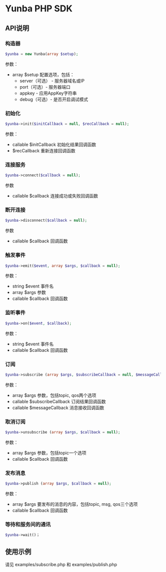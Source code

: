 # Yunba PHP SDK

## API说明

### 构造器

~~~php
$yunba = new Yunba(array $setup);
~~~
参数：
* array $setup 配置选项，包括：
   * server（可选） - 服务器域名或IP
   * port（可选）- 服务器端口
   * appkey - 应用AppKey字符串
   * debug（可选）- 是否开启调试模式

### 初始化
~~~php
$yunba->init($initCallback = null, $recCallback = null);
~~~
参数：
* callable $initCallback 初始化结果回调函数
* $recCallback 重新连接回调函数

### 连接服务
~~~php
$yunba->connect($callback = null);
~~~
参数
* callable $callback 连接成功或失败回调函数
	

### 断开连接
~~~php
$yunba->disconnect($callback = null);
~~~
参数
* callable $callback 回调函数

### 触发事件
~~~php	
$yunba->emit($event, array $args, $callback = null);
~~~
参数：
* string $event 事件名
* array $args 参数
* callable $callback 回调函数

### 监听事件	
~~~php
$yunba->on($event, $callback);
~~~
参数：
* string $event 事件名
* callable $callback 回调函数

### 订阅
~~~php
$yunba->subscribe (array $args, $subscribeCallback = null, $messageCallback = null);
~~~
参数：
* array $args 参数，包括topic, qos两个选项
* callable $subscribeCallback 订阅结果回调函数
* callable $messageCallback 消息接收回调函数

### 取消订阅
~~~php
$yunba->unsubscribe (array $args, $callback = null);
~~~
参数：
* array $args 参数，包括topic一个选项
* callable $callback 回调函数

### 发布消息
~~~php	
$yunba->publish (array $args, $callback = null);
~~~	
参数：
* array $args 要发布的消息的内容，包括topic, msg, qos三个选项
* callable $callback 回调函数

### 等待和服务间的通讯
~~~php
$yunba->wait()；
~~~

## 使用示例
请见 examples/subscribe.php 和 examples/publish.php
